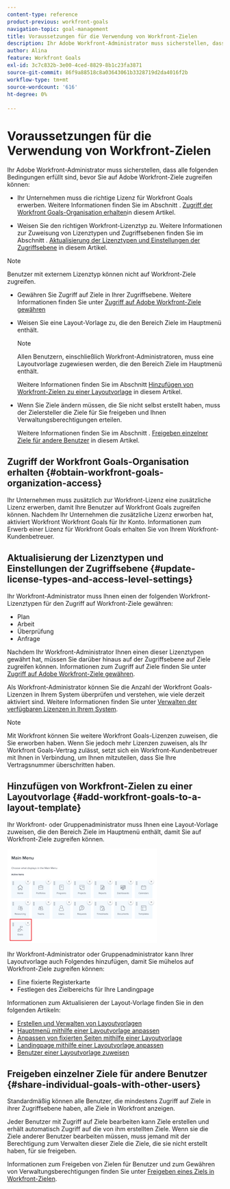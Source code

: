 ```yaml
---
content-type: reference
product-previous: workfront-goals
navigation-topic: goal-management
title: Voraussetzungen für die Verwendung von Workfront-Zielen
description: Ihr Adobe Workfront-Administrator muss sicherstellen, dass bestimmte Bedingungen erfüllt sind, bevor Sie auf Adobe Workfront-Ziele zugreifen können.
author: Alina
feature: Workfront Goals
exl-id: 3c7c832b-3e00-4ced-8829-8b1c23fa3871
source-git-commit: 86f9a88518c8a03643061b3328719d2da4016f2b
workflow-type: tm+mt
source-wordcount: '616'
ht-degree: 0%

---
```


# Voraussetzungen für die Verwendung von Workfront-Zielen

Ihr Adobe Workfront-Administrator muss sicherstellen, dass alle folgenden Bedingungen erfüllt sind, bevor Sie auf Adobe Workfront-Ziele zugreifen können:

<!--drafted for P&P - replace the first bullet with this one when licensing changes: 
* Your company must purchase the correct Adobe Worfront plan or Adobe Workfront Goal license. For information, see the section [Obtain Workfront Goals organization access](#obtain-workfront-goals-organization-access)in this article.-->

* Ihr Unternehmen muss die richtige Lizenz für Workfront Goals erwerben. Weitere Informationen finden Sie im Abschnitt . [Zugriff der Workfront Goals-Organisation erhalten](#obtain-workfront-goals-organization-access)in diesem Artikel.

* Weisen Sie den richtigen Workfront-Lizenztyp zu. Weitere Informationen zur Zuweisung von Lizenztypen und Zugriffsebenen finden Sie im Abschnitt . [Aktualisierung der Lizenztypen und Einstellungen der Zugriffsebene](#update-license-types-and-access-level-settings) in diesem Artikel.

>[!NOTE]
>
>Benutzer mit externem Lizenztyp können nicht auf Workfront-Ziele zugreifen.

* Gewähren Sie Zugriff auf Ziele in Ihrer Zugriffsebene. Weitere Informationen finden Sie unter [Zugriff auf Adobe Workfront-Ziele gewähren](../../administration-and-setup/add-users/configure-and-grant-access/grant-access-goals.md)

* Weisen Sie eine Layout-Vorlage zu, die den Bereich Ziele im Hauptmenü enthält.

  >[!NOTE]
  >
  >Allen Benutzern, einschließlich Workfront-Administratoren, muss eine Layoutvorlage zugewiesen werden, die den Bereich Ziele im Hauptmenü enthält.

  Weitere Informationen finden Sie im Abschnitt [Hinzufügen von Workfront-Zielen zu einer Layoutvorlage](#add-workfront-goals-to-a-layout-template) in diesem Artikel.

* Wenn Sie Ziele ändern müssen, die Sie nicht selbst erstellt haben, muss der Zielersteller die Ziele für Sie freigeben und Ihnen Verwaltungsberechtigungen erteilen.

  Weitere Informationen finden Sie im Abschnitt . [Freigeben einzelner Ziele für andere Benutzer](#share-individual-goals-with-other-users) in diesem Artikel.

## Zugriff der Workfront Goals-Organisation erhalten {#obtain-workfront-goals-organization-access}

<!--drafted for P&P release: 

If your company has a current Workfront plan, you must have one of the following:

* An Ultimate Workfront plan. Workfront Goals are included in this plan. 
* A Select or higher Workfront plan and a separate Workfront Goals license. -->

<!-- drafted for P&P - add this to the sentence below at release: 

If your company has a legacy Workfront plan, -->

Ihr Unternehmen muss zusätzlich zur Workfront-Lizenz eine zusätzliche Lizenz erwerben, damit Ihre Benutzer auf Workfront Goals zugreifen können. Nachdem Ihr Unternehmen die zusätzliche Lizenz erworben hat, aktiviert Workfront Workfront Goals für Ihr Konto. Informationen zum Erwerb einer Lizenz für Workfront Goals erhalten Sie von Ihrem Workfront-Kundenbetreuer.

## Aktualisierung der Lizenztypen und Einstellungen der Zugriffsebene  {#update-license-types-and-access-level-settings}

<!--drafted for P&P release: 
If your company has the current access level model, your Workfront administrator must grant you one of the following Workfront license types to access Workfront Goals: 

* Contributor
* Light
* Standard-->

<!--drafted for P&P release: add this to the first sentence: 
If your company has the legacy access level model, -->

Ihr Workfront-Administrator muss Ihnen einen der folgenden Workfront-Lizenztypen für den Zugriff auf Workfront-Ziele gewähren:

* Plan
* Arbeit
* Überprüfung
* Anfrage

Nachdem Ihr Workfront-Administrator Ihnen einen dieser Lizenztypen gewährt hat, müssen Sie darüber hinaus auf der Zugriffsebene auf Ziele zugreifen können. Informationen zum Zugriff auf Ziele finden Sie unter [Zugriff auf Adobe Workfront-Ziele gewähren](../../administration-and-setup/add-users/configure-and-grant-access/grant-access-goals.md).

Als Workfront-Administrator können Sie die Anzahl der Workfront Goals-Lizenzen in Ihrem System überprüfen und verstehen, wie viele derzeit aktiviert sind. Weitere Informationen finden Sie unter [Verwalten der verfügbaren Lizenzen in Ihrem System](../../administration-and-setup/get-started-wf-administration/manage-available-licenses-in-your-system.md).

>[!NOTE]
>
>Mit Workfront können Sie weitere Workfront Goals-Lizenzen zuweisen, die Sie erworben haben. Wenn Sie jedoch mehr Lizenzen zuweisen, als Ihr Workfront Goals-Vertrag zulässt, setzt sich ein Workfront-Kundenbetreuer mit Ihnen in Verbindung, um Ihnen mitzuteilen, dass Sie Ihre Vertragsnummer überschritten haben.

## Hinzufügen von Workfront-Zielen zu einer Layoutvorlage {#add-workfront-goals-to-a-layout-template}

Ihr Workfront- oder Gruppenadministrator muss Ihnen eine Layout-Vorlage zuweisen, die den Bereich Ziele im Hauptmenü enthält, damit Sie auf Workfront-Ziele zugreifen können.

![](assets/layout-template-align-highlighted-350x220.png)

Ihr Workfront-Administrator oder Gruppenadministrator kann Ihrer Layoutvorlage auch Folgendes hinzufügen, damit Sie mühelos auf Workfront-Ziele zugreifen können:

* Eine fixierte Registerkarte
* Festlegen des Zielbereichs für Ihre Landingpage

Informationen zum Aktualisieren der Layout-Vorlage finden Sie in den folgenden Artikeln:

* [Erstellen und Verwalten von Layoutvorlagen](../../administration-and-setup/customize-workfront/use-layout-templates/create-and-manage-layout-templates.md)
* [Hauptmenü mithilfe einer Layoutvorlage anpassen](../../administration-and-setup/customize-workfront/use-layout-templates/customize-main-menu.md)
* [Anpassen von fixierten Seiten mithilfe einer Layoutvorlage](../../administration-and-setup/customize-workfront/use-layout-templates/customize-pinned-pages.md)
* [Landingpage mithilfe einer Layoutvorlage anpassen](../../administration-and-setup/customize-workfront/use-layout-templates/customize-landing-page.md)
* [Benutzer einer Layoutvorlage zuweisen](../../administration-and-setup/customize-workfront/use-layout-templates/assign-users-to-layout-template.md)

## Freigeben einzelner Ziele für andere Benutzer {#share-individual-goals-with-other-users}

Standardmäßig können alle Benutzer, die mindestens Zugriff auf Ziele in ihrer Zugriffsebene haben, alle Ziele in Workfront anzeigen.

Jeder Benutzer mit Zugriff auf Ziele bearbeiten kann Ziele erstellen und erhält automatisch Zugriff auf die von ihm erstellten Ziele. Wenn sie die Ziele anderer Benutzer bearbeiten müssen, muss jemand mit der Berechtigung zum Verwalten dieser Ziele die Ziele, die sie nicht erstellt haben, für sie freigeben.

Informationen zum Freigeben von Zielen für Benutzer und zum Gewähren von Verwaltungsberechtigungen finden Sie unter [Freigeben eines Ziels in Workfront-Zielen](../../workfront-goals/workfront-goals-settings/share-a-goal.md).
